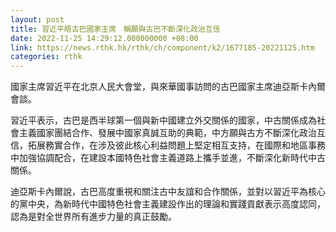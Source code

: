 ```yaml
---
layout: post
title: 習近平晤古巴國家主席　稱願與古巴不斷深化政治互信
date: 2022-11-25 14:29:12.000000000 +08:00
link: https://news.rthk.hk/rthk/ch/component/k2/1677185-20221125.htm
categories: rthk
---
```


國家主席習近平在北京人民大會堂，與來華國事訪問的古巴國家主席迪亞斯卡內爾會談。

習近平表示，古巴是西半球第一個與新中國建立外交關係的國家，中古關係成為社會主義國家團結合作、發展中國家真誠互助的典範，中方願與古方不斷深化政治互信，拓展務實合作，在涉及彼此核心利益問題上堅定相互支持，在國際和地區事務中加強協調配合，在建設本國特色社會主義道路上攜手並進，不斷深化新時代中古關係。

迪亞斯卡內爾說，古巴高度重視和關注古中友誼和合作關係，並對以習近平為核心的黨中央，為新時代中國特色社會主義建設作出的理論和實踐貢獻表示高度認同，認為是對全世界所有進步力量的真正鼓勵。
